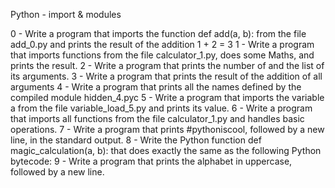 Python - import & modules
 
 0 - Write a program that imports the function def add(a, b): from the file add_0.py and prints the result of the addition 1 + 2 = 3
 1 - Write a program that imports functions from the file calculator_1.py, does some Maths, and prints the result.
 2 - Write a program that prints the number of and the list of its arguments.
 3 - Write a program that prints the result of the addition of all arguments
 4 - Write a program that prints all the names defined by the compiled module hidden_4.pyc
 5 - Write a program that imports the variable a from the file variable_load_5.py and prints its value.
 6 - Write a program that imports all functions from the file calculator_1.py and handles basic operations.
 7 - Write a program that prints #pythoniscool, followed by a new line, in the standard output.
 8 - Write the Python function def magic_calculation(a, b): that does exactly the same as the following Python bytecode:
 9 - Write a program that prints the alphabet in uppercase, followed by a new line.
